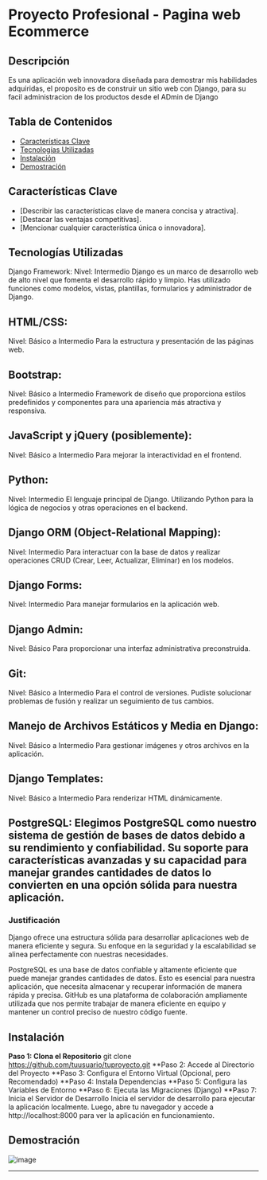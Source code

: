 # Proyecto Profesional - Pagina web Ecommerce

## Descripción

 Es una aplicación web innovadora diseñada para demostrar mis habilidades adquiridas, el proposito es de construir un sitio web con Django, para 
 su facil administracion de los productos desde el ADmin de Django
## Tabla de Contenidos

- [Características Clave](#características-clave)
- [Tecnologías Utilizadas](#tecnologías-utilizadas)
- [Instalación](#instalación)
- [Demostración](#demostración)

## Características Clave

- [Describir las características clave de manera concisa y atractiva].
- [Destacar las ventajas competitivas].
- [Mencionar cualquier característica única o innovadora].

## Tecnologías Utilizadas
Django Framework:
Nivel: Intermedio
Django es un marco de desarrollo web de alto nivel que fomenta el desarrollo rápido y limpio. Has utilizado funciones como modelos, vistas, plantillas, formularios y administrador de Django.

## HTML/CSS:
Nivel: Básico a Intermedio
Para la estructura y presentación de las páginas web.

## Bootstrap:
Nivel: Básico a Intermedio
Framework de diseño que proporciona estilos predefinidos y componentes para una apariencia más atractiva y responsiva.

## JavaScript y jQuery (posiblemente):
Nivel: Básico a Intermedio
Para mejorar la interactividad en el frontend.

## Python:
Nivel: Intermedio
El lenguaje principal de Django. Utilizando Python para la lógica de negocios y otras operaciones en el backend.

## Django ORM (Object-Relational Mapping):
Nivel: Intermedio
Para interactuar con la base de datos y realizar operaciones CRUD (Crear, Leer, Actualizar, Eliminar) en los modelos.

## Django Forms:
Nivel: Intermedio
Para manejar formularios en la aplicación web.

## Django Admin:
Nivel: Básico
Para proporcionar una interfaz administrativa preconstruida.

## Git:
Nivel: Básico a Intermedio
Para el control de versiones. Pudiste solucionar problemas de fusión y realizar un seguimiento de tus cambios.

## Manejo de Archivos Estáticos y Media en Django:
Nivel: Básico a Intermedio
Para gestionar imágenes y otros archivos en la aplicación.

## Django Templates:
Nivel: Básico a Intermedio
Para renderizar HTML dinámicamente.

## PostgreSQL: Elegimos PostgreSQL como nuestro sistema de gestión de bases de datos debido a su rendimiento y confiabilidad. Su soporte para características avanzadas y su capacidad para manejar grandes cantidades de datos lo convierten en una opción sólida para nuestra aplicación.

### Justificación
Django ofrece una estructura sólida para desarrollar aplicaciones web de manera eficiente y segura. 
Su enfoque en la seguridad y la escalabilidad se alinea perfectamente con nuestras necesidades.

PostgreSQL es una base de datos confiable y altamente eficiente que puede manejar grandes cantidades de datos. 
Esto es esencial para nuestra aplicación, que necesita almacenar y recuperar información de manera rápida y precisa.
GitHub es una plataforma de colaboración ampliamente utilizada que nos permite trabajar de manera eficiente en equipo y mantener un control preciso de nuestro código fuente.

## Instalación
**Paso 1: Clona el Repositorio**
git clone https://github.com/tuusuario/tuproyecto.git
**Paso 2: Accede al Directorio del Proyecto
**Paso 3: Configura el Entorno Virtual (Opcional, pero Recomendado)
**Paso 4: Instala Dependencias
**Paso 5: Configura las Variables de Entorno
**Paso 6: Ejecuta las Migraciones (Django)
**Paso 7: Inicia el Servidor de Desarrollo
Inicia el servidor de desarrollo para ejecutar la aplicación localmente.
Luego, abre tu navegador y accede a http://localhost:8000 para ver la aplicación en funcionamiento.

## Demostración
![image](https://github.com/prodark88/Django_Ecommerce/assets/90015558/2fa0f1bb-56c6-4649-bb44-3b3b7970e51c)






---
